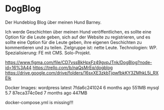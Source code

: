 # DogBlog
Der Hundeblog
Blog über meinen Hund Barney.

Ich werde Geschichten über meinen Hund veröffentlichen, es sollte eine Option für die Leute geben, sich auf der Website zu registrieren, und es sollte eine Option für die Leute geben, ihre eigenen Geschichten zu kommentieren und zu teilen.
Zielgruppe ist: nette Leute.
Technologien:
WP.
Spezialisierung: FE mit CMS.
Solo-Projekt.

https://www.figma.com/file/CD7vssBkHpxFz49gvpJTnk/DogBlog?node-id=16%3A44
https://trello.com/b/naQsMrEq/dogblog
https://drive.google.com/drive/folders/16sxXE3zkbTjqwfbkKY3ZMhkL5i_RXEIk

Docker Images:
wordpress                    latest        7fda6c241024   6 months ago    551MB
mysql                        5.7           87eca374c0ed   7 months ago    447MB

docker-compose.yml is missing!!!
